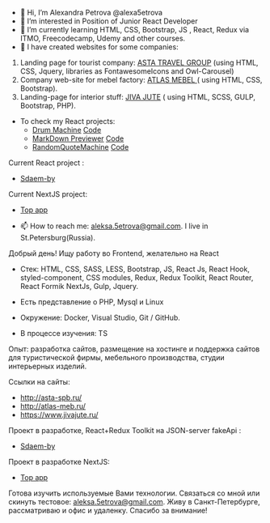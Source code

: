 - 👋 Hi, I’m Alexandra Petrova @alexa5etrova
- 👀 I’m interested in Position of Junior React Developer
- 🌱 I’m currently learning HTML, CSS, Bootstrap, JS , React, Redux via ITMO, Freecodecamp, Udemy and other courses.
- 💞️ I have created websites for some companies: 
1. Landing page for tourist company: [ASTA TRAVEL GROUP](http://asta-spb.ru/) (using HTML, CSS, Jquery, libraries as FontawesomeIcons and Owl-Carousel)
2. Company web-site for mebel factory: [ATLAS MEBEL ](https://atlas-meb.ru/) ( using HTML, CSS, Bootstrap).
3.  Landing-page for interior stuff: [JIVA JUTE](https://www.jivajute.ru/) ( using HTML, SCSS, GULP, Bootstrap, PHP).

- To check my React projects:
  * [Drum Machine](https://alexa5etrova.github.io/drum-machine/)  [Code](https://github.com/alexa5etrova/drum-machine)
  * [MarkDown Previewer](https://alexa5etrova.github.io/markdown-previewer/) [Code](https://github.com/alexa5etrova/markdown-previewer)
  * [RandomQuoteMachine](https://alexa5etrova.github.io/randomQuoteMachine/) [Code](https://github.com/alexa5etrova/randomQuoteMachine)
  
  
Current React project :
* [Sdaem-by](https://github.com/alexa5etrova/sdaem-by-react)

Current NextJS project: 
* [Top app](https://github.com/alexa5etrova/top-app)



- 📫 How to reach me: aleksa.5etrova@gmail.com. I live in St.Petersburg(Russia).






Добрый день!
Ищу работу во Frontend, желательно на React

- Стек: HTML, CSS, SASS, LESS, Bootstrap, JS, React Js, React Hook, styled-component, CSS modules, Redux, Redux Toolkit, React Router, React Formik NextJs, Gulp, Jquery.

- Есть представление о PHP, Mysql и Linux

- Окружение: Docker, Visual Studio, Git / GitHub.

- В процессе изучения: TS

Опыт: разработка сайтов, размещение на хостинге и поддержка сайтов для туристической фирмы, мебельного производства, студии интерьерных изделий.



Ссылки на сайты:
* http://asta-spb.ru/
* http://atlas-meb.ru/
* https://www.jivajute.ru/

Проект в разработке, React+Redux Toolkit на JSON-server fakeApi :
* [Sdaem-by](https://github.com/alexa5etrova/sdaem-by-react)

Проект в разработке NextJS: 
* [Top app](https://github.com/alexa5etrova/top-app)

Готова изучить используемые Вами технологии.  Связаться со мной или скинуть тестовое: aleksa.5etrova@gmail.com. Живу в Санкт-Петербурге, рассматриваю и офис и удаленку.
Спасибо за внимание!

<!---
alexa5etrova/alexa5etrova is a ✨ special ✨ repository because its `README.md` (this file) appears on your GitHub profile.
You can click the Preview link to take a look at your changes.
--->
